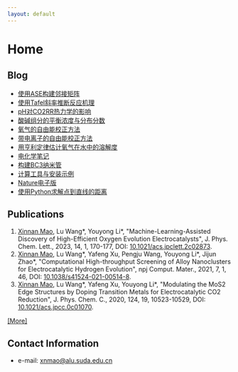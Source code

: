 ```yaml
---
layout: default
---
```


# Home

## Blog
* [使用ASE构建邻接矩阵](./blog/connectivity_matrix.html)
* [使用Tafel斜率推断反应机理](./blog/Tafel.html)
* [pH对CO2RR热力学的影响](./blog/HCOOH.html)
* [酸碱组分的平衡浓度与分布分数](./blog/distribution_fraction.html)
* [氧气的自由能校正方法](./blog/O2.md)
* [带电离子的自由能校正方法](./blog/charged.md)
* [用亨利定律估计氧气在水中的溶解度](./blog/Henry.md)
* [电化学笔记](./blog/electrochemistry.md)
* [构建BC3纳米管](./blog/tube.md)
* [计算工具与安装示例](./blog/tools.md)
* [Nature电子版](./blog/nature.html)
* [使用Python求解点到直线的距离](./blog/distance.html)

## Publications

1. <u>Xinnan Mao</u>, Lu Wang\*, Youyong Li\*, "Machine-Learning-Assisted Discovery of High-Efficient Oxygen Evolution Electrocatalysts", J. Phys. Chem. Lett., 2023, 14, 1, 170-177, DOI: [10.1021/acs.jpclett.2c02873](<https://doi.org/10.1021/acs.jpclett.2c02873>).
1. <u>Xinnan Mao</u>, Lu Wang\*, Yafeng Xu, Pengju Wang, Youyong Li\*, Jijun Zhao\*, "Computational High-throughput Screening of Alloy Nanoclusters for Electrocatalytic Hydrogen Evolution", npj Comput. Mater., 2021, 7, 1, 46, DOI: [10.1038/s41524-021-00514-8](<https://doi.org/10.1038/s41524-021-00514-8>).
1. <u>Xinnan Mao</u>, Lu Wang\*, Yafeng Xu, Youyong Li\*, "Modulating the MoS2 Edge Structures by Doping Transition Metals for Electrocatalytic CO2 Reduction", J. Phys. Chem. C., 2020, 124, 19, 10523-10529, DOI: [10.1021/acs.jpcc.0c01070](<https://doi.org/10.1021/acs.jpcc.0c01070>).

[[More]](./publications.md)

## Contact Information

+ e-mail: xnmao@alu.suda.edu.cn
